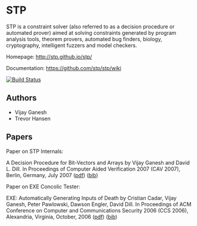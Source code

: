 # STP

STP is a constraint solver (also referred to as a decision procedure or 
automated prover) aimed at solving constraints generated by program analysis 
tools, theorem provers, automated bug finders, biology, cryptography, 
intelligent fuzzers and model checkers. 

Homepage:      http://stp.github.io/stp/

Documentation: https://github.com/stp/stp/wiki

[![Build Status](https://travis-ci.org/stp/stp.png?branch=master)](https://travis-ci.org/stp/stp)

## Authors

* Vijay Ganesh
* Trevor Hansen

## Papers

Paper on STP Internals:

A Decision Procedure for Bit-Vectors and Arrays by Vijay Ganesh and David L. Dill. In Proceedings of Computer Aided Verification 2007 (CAV 2007), Berlin, Germany, July 2007 ([pdf](http://citeseerx.ist.psu.edu/viewdoc/download?doi=10.1.1.144.5247&rep=rep1&type=pdf)) ([bib](http://people.csail.mit.edu/vganesh/STP_files/STP-ganesh-07.bib))

Paper on EXE Concolic Tester:

EXE: Automatically Generating Inputs of Death by Cristian Cadar, Vijay Ganesh, Peter Pawlowski, Dawson Engler, David Dill. In Proceedings of ACM Conference on Computer and Communications Security 2006 (CCS 2006), Alexandria, Virginia, October, 2006 ([pdf](http://citeseerx.ist.psu.edu/viewdoc/download?doi=10.1.1.143.474&rep=rep1&type=pdf)) ([bib](http://people.csail.mit.edu/vganesh/STP_files/EXE-cadarganesh-06.bib))
